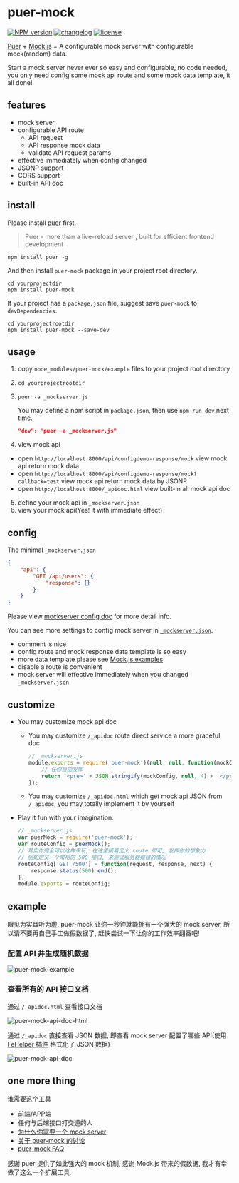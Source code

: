 # puer-mock

[![NPM version][npm-image]][npm-url] [![changelog][changelog-image]][changelog-url] [![license][license-image]][license-url]

[npm-image]: https://img.shields.io/npm/v/puer-mock.svg?style=flat-square
[npm-url]: https://npmjs.org/package/puer-mock
[license-image]: https://img.shields.io/badge/License-MIT-blue.svg?style=flat-square
[license-url]: https://github.com/ufologist/puer-mock/blob/master/LICENSE
[changelog-image]: https://img.shields.io/badge/CHANGE-LOG-blue.svg?style=flat-square
[changelog-url]: https://github.com/ufologist/puer-mock/blob/master/CHANGELOG.md

[Puer](https://github.com/leeluolee/puer) + [Mock.js](https://github.com/nuysoft/Mock) = A configurable mock server with configurable mock(random) data.

Start a mock server never ever so easy and configurable, no code needed, you only need config some mock api route and some mock data template, it all done! 

## features

* mock server
* configurable API route
  * API request
  * API response mock data
  * validate API request params
* effective immediately when config changed
* JSONP support
* CORS support
* built-in API doc

## install

Please install [puer](https://github.com/leeluolee/puer "puer 1.x") first.

> Puer - more than a live-reload server , built for efficient frontend development

```
npm install puer -g
```

And then install `puer-mock` package in your project root directory.

```
cd yourprojectdir
npm install puer-mock
```

If your project has a `package.json` file, suggest save `puer-mock` to `devDependencies`.

```
cd yourprojectrootdir
npm install puer-mock --save-dev
```

## usage

1. copy `node_modules/puer-mock/example` files to your project root directory
2. `cd yourprojectrootdir`
3. `puer -a _mockserver.js`

   You may define a npm script in `package.json`, then use `npm run dev` next time. 

   ```json
   "dev": "puer -a _mockserver.js"
   ```

4. view mock api
  * open `http://localhost:8000/api/configdemo-response/mock` view mock api return mock data
  * open `http://localhost:8000/api/configdemo-response/mock?callback=test` view mock api return mock data by JSONP
  * open `http://localhost:8000/_apidoc.html` view built-in all mock api doc
5. define your mock api in `_mockserver.json`
6. view your mock api(Yes! it with immediate effect)

## config

The minimal `_mockserver.json`

```json
{
    "api": {
        "GET /api/users": {
            "response": {}
        }
    }
}
```

Please view [mockserver config doc](https://github.com/ufologist/puer-mock/blob/master/_mockserver-config.md) for more detail info.

You can see more settings to config mock server in [`_mockserver.json`](https://github.com/ufologist/puer-mock/blob/master/example/_mockserver.json).

* comment is nice
* config route and mock response data template is so easy
* more data template please see [Mock.js examples](http://mockjs.com/examples.html)
* disable a route is convenient
* mock server will effective immediately when you changed `_mockserver.json`

## customize

* You may customize mock api doc
  * You may customize `/_apidoc` route direct service a more graceful doc

    ```javascript
    // _mockserver.js
    module.exports = require('puer-mock')(null, null, function(mockConfig) {
        // 任你自由发挥
        return '<pre>' + JSON.stringify(mockConfig, null, 4) + '</pre>';
    });
    ```

  * You may customize `/_apidoc.html` which get mock api JSON from `/_apidoc`, you may totally implement it by yourself

* Play it fun with your imagination.

  ```javascript
  // _mockserver.js
  var puerMock = require('puer-mock');
  var routeConfig = puerMock();
  // 其实你完全可以这样来玩, 在这里接着定义 route 即可, 发挥你的想象力
  // 例如定义一个常用的 500 接口, 来测试服务器报错的情况
  routeConfig['GET /500'] = function(request, response, next) {
      response.status(500).end();
  };
  module.exports = routeConfig;
  ```

## example

眼见为实耳听为虚, puer-mock 让你一秒钟就能拥有一个强大的 mock server, 所以请不要再自己手工做假数据了, 赶快尝试一下让你的工作效率翻番吧!

### 配置 API 并生成随机数据
![puer-mock-example](https://ufologist.github.io/puer-mock/puer-mock-example.png?v1)

### 查看所有的 API 接口文档

通过 `/_apidoc.html` 查看接口文档

![puer-mock-api-doc-html](https://ufologist.github.io/puer-mock/puer-mock-api-doc-html.png?v1)

通过 `/_apidoc` 直接查看 JSON 数据, 即查看 mock server 配置了哪些 API(使用 [FeHelper 插件](https://www.baidufe.com/fehelper) 格式化了 JSON 数据)

![puer-mock-api-doc](https://ufologist.github.io/puer-mock/puer-mock-api-doc.png?v1)

## one more thing

谁需要这个工具
* 前端/APP端
* 任何与后端接口打交道的人
* [为什么你需要一个 mock server](https://github.com/ufologist/puer-mock/blob/master/why-your-need-a-mock-server.md)
* [关于 puer-mock 的讨论](https://www.v2ex.com/t/303650)
* [puer-mock FAQ](https://github.com/ufologist/puer-mock/blob/master/FAQ.md)

感谢 puer 提供了如此强大的 mock 机制, 感谢 Mock.js 带来的假数据, 我才有幸做了这么一个扩展工具.